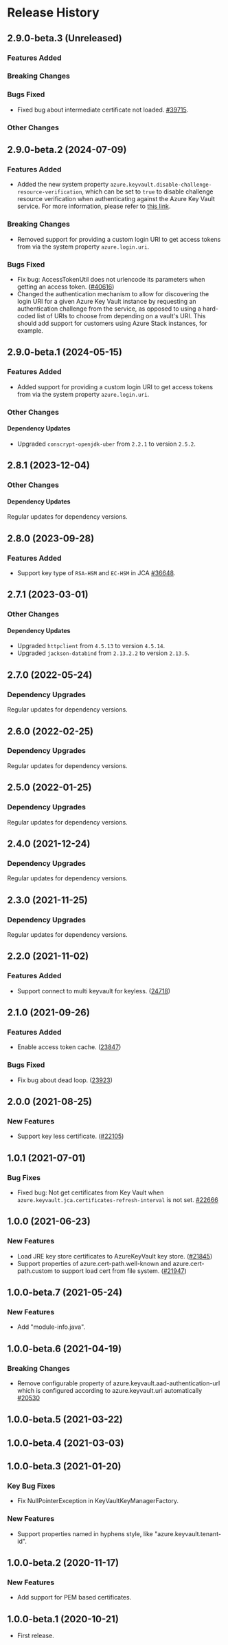 # Release History

## 2.9.0-beta.3 (Unreleased)

### Features Added

### Breaking Changes

### Bugs Fixed

 - Fixed bug about intermediate certificate not loaded. [#39715](https://github.com/Azure/azure-sdk-for-java/issues/39715).

### Other Changes

## 2.9.0-beta.2 (2024-07-09)

### Features Added
- Added the new system property `azure.keyvault.disable-challenge-resource-verification`, which can be set to `true` to disable challenge resource verification when authenticating against the Azure Key Vault service. For more information, please refer to [this link](https://devblogs.microsoft.com/azure-sdk/guidance-for-applications-using-the-key-vault-libraries/).

### Breaking Changes
- Removed support for providing a custom login URI to get access tokens from via the system property `azure.login.uri`.

### Bugs Fixed
- Fix bug: AccessTokenUtil does not urlencode its parameters when getting an access token. ([#40616](https://github.com/Azure/azure-sdk-for-java/issues/40616))
- Changed the authentication mechanism to allow for discovering the login URI for a given Azure Key Vault instance by requesting an authentication challenge from the service, as opposed to using a hard-coded list of URIs to choose from depending on a vault's URI. This should add support for customers using Azure Stack instances, for example.

## 2.9.0-beta.1 (2024-05-15)

### Features Added
- Added support for providing a custom login URI to get access tokens from via the system property `azure.login.uri`.

### Other Changes

#### Dependency Updates
- Upgraded `conscrypt-openjdk-uber` from `2.2.1` to version `2.5.2`.

## 2.8.1 (2023-12-04)

### Other Changes

#### Dependency Updates

Regular updates for dependency versions.

## 2.8.0 (2023-09-28)

### Features Added
- Support key type of `RSA-HSM` and `EC-HSM` in JCA [#36648](https://github.com/Azure/azure-sdk-for-java/pull/36648).

## 2.7.1 (2023-03-01)

### Other Changes

#### Dependency Updates

- Upgraded `httpclient` from `4.5.13` to version `4.5.14`.
- Upgraded `jackson-databind` from `2.13.2.2` to version `2.13.5`.

## 2.7.0 (2022-05-24)

### Dependency Upgrades
Regular updates for dependency versions.

## 2.6.0 (2022-02-25)

### Dependency Upgrades
Regular updates for dependency versions.

## 2.5.0 (2022-01-25)

### Dependency Upgrades
Regular updates for dependency versions.

## 2.4.0 (2021-12-24)

### Dependency Upgrades
Regular updates for dependency versions.

## 2.3.0 (2021-11-25)
### Dependency Upgrades
Regular updates for dependency versions.

## 2.2.0 (2021-11-02)
### Features Added
- Support connect to multi keyvault for keyless. ([24718](https://github.com/Azure/azure-sdk-for-java/pull/24718))

## 2.1.0 (2021-09-26)

### Features Added
- Enable access token cache. ([23847](https://github.com/Azure/azure-sdk-for-java/pull/23847))


### Bugs Fixed
- Fix bug about dead loop. ([23923](https://github.com/Azure/azure-sdk-for-java/pull/23923))


## 2.0.0 (2021-08-25)
### New Features
- Support key less certificate. ([#22105](https://github.com/Azure/azure-sdk-for-java/issues/22105))

## 1.0.1 (2021-07-01)
### Bug Fixes
- Fixed bug: Not get certificates from Key Vault when `azure.keyvault.jca.certificates-refresh-interval` is not set. [#22666](https://github.com/Azure/azure-sdk-for-java/pull/22666)

## 1.0.0 (2021-06-23)
### New Features
- Load JRE key store certificates to AzureKeyVault key store. ([#21845](https://github.com/Azure/azure-sdk-for-java/pull/21845))
- Support properties of azure.cert-path.well-known and azure.cert-path.custom to support load cert from file system. ([#21947](https://github.com/Azure/azure-sdk-for-java/pull/21947))

## 1.0.0-beta.7 (2021-05-24)
### New Features
- Add "module-info.java".


## 1.0.0-beta.6 (2021-04-19)
### Breaking Changes
 - Remove configurable property of azure.keyvault.aad-authentication-url which is configured according to azure.keyvault.uri automatically [#20530](https://github.com/Azure/azure-sdk-for-java/pull/20530)

## 1.0.0-beta.5 (2021-03-22)


## 1.0.0-beta.4 (2021-03-03)


## 1.0.0-beta.3 (2021-01-20)

### Key Bug Fixes
 - Fix NullPointerException in KeyVaultKeyManagerFactory.

### New Features
 - Support properties named in hyphens style, like "azure.keyvault.tenant-id".


## 1.0.0-beta.2 (2020-11-17)

### New Features
- Add support for PEM based certificates.


## 1.0.0-beta.1 (2020-10-21)
 - First release.
